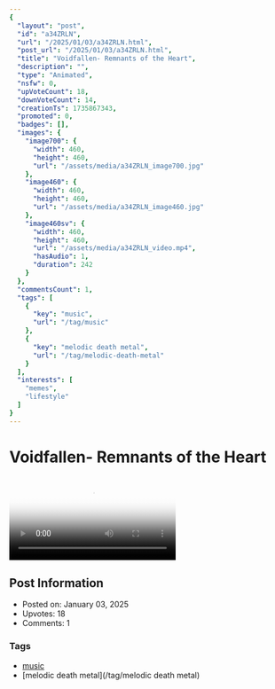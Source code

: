 ```yaml
---
{
  "layout": "post",
  "id": "a34ZRLN",
  "url": "/2025/01/03/a34ZRLN.html",
  "post_url": "/2025/01/03/a34ZRLN.html",
  "title": "Voidfallen- Remnants of the Heart",
  "description": "",
  "type": "Animated",
  "nsfw": 0,
  "upVoteCount": 18,
  "downVoteCount": 14,
  "creationTs": 1735867343,
  "promoted": 0,
  "badges": [],
  "images": {
    "image700": {
      "width": 460,
      "height": 460,
      "url": "/assets/media/a34ZRLN_image700.jpg"
    },
    "image460": {
      "width": 460,
      "height": 460,
      "url": "/assets/media/a34ZRLN_image460.jpg"
    },
    "image460sv": {
      "width": 460,
      "height": 460,
      "url": "/assets/media/a34ZRLN_video.mp4",
      "hasAudio": 1,
      "duration": 242
    }
  },
  "commentsCount": 1,
  "tags": [
    {
      "key": "music",
      "url": "/tag/music"
    },
    {
      "key": "melodic death metal",
      "url": "/tag/melodic-death-metal"
    }
  ],
  "interests": [
    "memes",
    "lifestyle"
  ]
}
---
```


# Voidfallen- Remnants of the Heart

<video controls playsinline loop poster="/assets/media/a34ZRLN_image460.jpg">
  <source src="/assets/media/a34ZRLN_video.mp4" type="video/mp4">
  Your browser does not support the video tag.
</video>

## Post Information

- Posted on: January 03, 2025
- Upvotes: 18
- Comments: 1

### Tags

- [music](/tag/music)
- [melodic death metal](/tag/melodic death metal)
